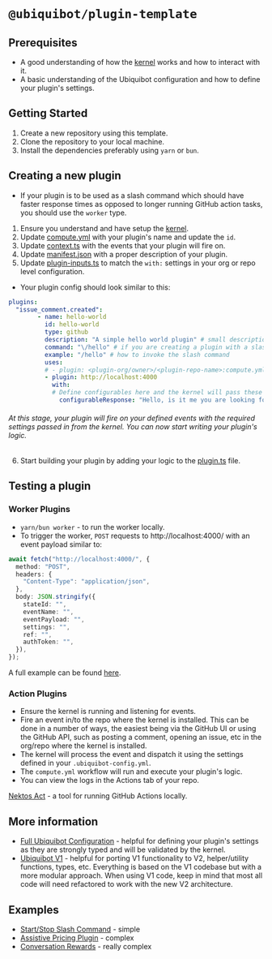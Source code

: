 # `@ubiquibot/plugin-template`

## Prerequisites

- A good understanding of how the [kernel](https://github.com/ubiquity/ubiquibot-kernel) works and how to interact with it.
- A basic understanding of the Ubiquibot configuration and how to define your plugin's settings.

## Getting Started

1. Create a new repository using this template.
2. Clone the repository to your local machine.
3. Install the dependencies preferably using `yarn` or `bun`.

## Creating a new plugin

- If your plugin is to be used as a slash command which should have faster response times as opposed to longer running GitHub action tasks, you should use the `worker` type.

1. Ensure you understand and have setup the [kernel](https://github.com/ubiquity/ubiquibot-kernel).
2. Update [compute.yml](./.github/workflows/compute.yml) with your plugin's name and update the `id`.
3. Update [context.ts](./src/types/context.ts) with the events that your plugin will fire on.
4. Update [manifest.json](./manifest.json) with a proper description of your plugin.
5. Update [plugin-inputs.ts](./src/types/plugin-inputs.ts) to match the `with:` settings in your org or repo level configuration.

- Your plugin config should look similar to this:

```yml
plugins:
  "issue_comment.created":
        - name: hello-world
          id: hello-world
          type: github
          description: "A simple hello world plugin" # small description of what the plugin does
          command: "\/hello" # if you are creating a plugin with a slash command
          example: "/hello" # how to invoke the slash command
          uses:
          # - plugin: <plugin-org/owner>/<plugin-repo-name>:compute.yml@development
          - plugin: http://localhost:4000
            with:
            # Define configurables here and the kernel will pass these to the plugin.
              configurableResponse: "Hello, is it me you are looking for?"
```

###### At this stage, your plugin will fire on your defined events with the required settings passed in from the kernel. You can now start writing your plugin's logic.

6. Start building your plugin by adding your logic to the [plugin.ts](./src/plugin.ts) file.

## Testing a plugin

### Worker Plugins

- `yarn/bun worker` - to run the worker locally.
- To trigger the worker, `POST` requests to http://localhost:4000/ with an event payload similar to:

```ts
await fetch("http://localhost:4000/", {
  method: "POST",
  headers: {
    "Content-Type": "application/json",
  },
  body: JSON.stringify({
    stateId: "",
    eventName: "",
    eventPayload: "",
    settings: "",
    ref: "",
    authToken: "",
  }),
});
```

A full example can be found [here](https://github.com/ubiquibot/assistive-pricing/blob/623ea3f950f04842f2d003bda3fc7b7684e41378/tests/http/request.http).

### Action Plugins

- Ensure the kernel is running and listening for events.
- Fire an event in/to the repo where the kernel is installed. This can be done in a number of ways, the easiest being via the GitHub UI or using the GitHub API, such as posting a comment, opening an issue, etc in the org/repo where the kernel is installed.
- The kernel will process the event and dispatch it using the settings defined in your `.ubiquibot-config.yml`.
- The `compute.yml` workflow will run and execute your plugin's logic.
- You can view the logs in the Actions tab of your repo.

[Nektos Act](https://github.com/nektos/act) - a tool for running GitHub Actions locally.

## More information

- [Full Ubiquibot Configuration](https://github.com/ubiquity/ubiquibot/blob/0fde7551585499b1e0618ec8ea5e826f11271c9c/src/types/configuration-types.ts#L62) - helpful for defining your plugin's settings as they are strongly typed and will be validated by the kernel.
- [Ubiquibot V1](https://github.com/ubiquity/ubiquibot) - helpful for porting V1 functionality to V2, helper/utility functions, types, etc. Everything is based on the V1 codebase but with a more modular approach. When using V1 code, keep in mind that most all code will need refactored to work with the new V2 architecture.

## Examples

- [Start/Stop Slash Command](https://github.com/ubq-testing/start-stop-module) - simple
- [Assistive Pricing Plugin](https://github.com/ubiquibot/assistive-pricing) - complex
- [Conversation Rewards](https://github.com/ubiquibot/conversation-rewards) - really complex
